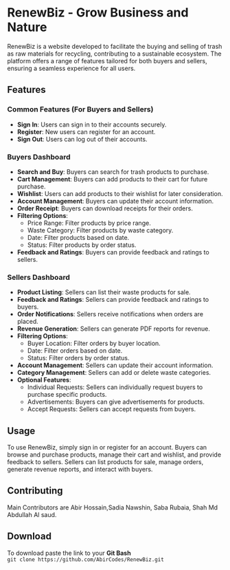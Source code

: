# RenewBiz - Grow Business and Nature

RenewBiz is a website developed to facilitate the buying and selling of trash as raw materials for recycling, contributing to a sustainable ecosystem. The platform offers a range of features tailored for both buyers and sellers, ensuring a seamless experience for all users.

## Features

### Common Features (For Buyers and Sellers)

- **Sign In**: Users can sign in to their accounts securely.
- **Register**: New users can register for an account.
- **Sign Out**: Users can log out of their accounts.

### Buyers Dashboard

- **Search and Buy**: Buyers can search for trash products to purchase.
- **Cart Management**: Buyers can add products to their cart for future purchase.
- **Wishlist**: Users can add products to their wishlist for later consideration.
- **Account Management**: Buyers can update their account information.
- **Order Receipt**: Buyers can download receipts for their orders.
- **Filtering Options**:
  - Price Range: Filter products by price range.
  - Waste Category: Filter products by waste category.
  - Date: Filter products based on date.
  - Status: Filter products by order status.
- **Feedback and Ratings**: Buyers can provide feedback and ratings to sellers.

### Sellers Dashboard

- **Product Listing**: Sellers can list their waste products for sale.
- **Feedback and Ratings**: Sellers can provide feedback and ratings to buyers.
- **Order Notifications**: Sellers receive notifications when orders are placed.
- **Revenue Generation**: Sellers can generate PDF reports for revenue.
- **Filtering Options**:
  - Buyer Location: Filter orders by buyer location.
  - Date: Filter orders based on date.
  - Status: Filter orders by order status.
- **Account Management**: Sellers can update their account information.
- **Category Management**: Sellers can add or delete waste categories.
- **Optional Features**:
  - Individual Requests: Sellers can individually request buyers to purchase specific products.
  - Advertisements: Buyers can give advertisements for products.
  - Accept Requests: Sellers can accept requests from buyers.

## Usage

To use RenewBiz, simply sign in or register for an account. Buyers can browse and purchase products, manage their cart and wishlist, and provide feedback to sellers. Sellers can list products for sale, manage orders, generate revenue reports, and interact with buyers. 

## Contributing

Main Contributors are Abir Hossain,Sadia Nawshin, Saba Rubaia, Shah Md Abdullah Al saud.

## Download
To download paste the link to your <b> Git Bash </b> <br>
```git clone https://github.com/AbirCodes/RenewBiz.git```
